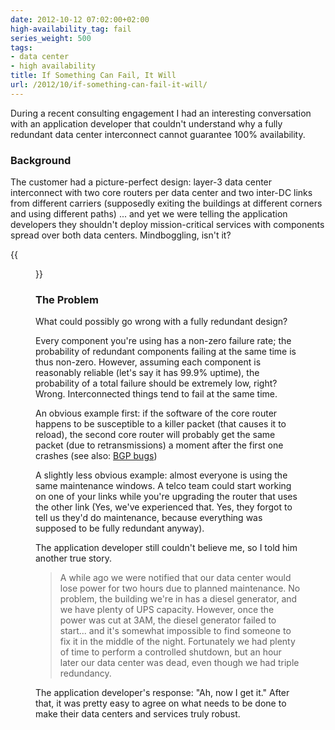 ```yaml
---
date: 2012-10-12 07:02:00+02:00
high-availability_tag: fail
series_weight: 500
tags:
- data center
- high availability
title: If Something Can Fail, It Will
url: /2012/10/if-something-can-fail-it-will/
---
```

During a recent consulting engagement I had an interesting conversation with an application developer that couldn't understand why a fully redundant data center interconnect cannot guarantee 100% availability.
<!--more-->
### Background

The customer had a picture-perfect design: layer-3 data center interconnect with two core routers per data center and two inter-DC links from different carriers (supposedly exiting the buildings at different corners and using different paths) \... and yet we were telling the application developers they shouldn't deploy mission-critical services with components spread over both data centers. Mindboggling, isn't it?

{{<figure src="/2012/10/s400-RedundantDCI.png" caption="Fully redundant data center design">}}

### The Problem

What could possibly go wrong with a fully redundant design?

Every component you\'re using has a non-zero failure rate; the probability of redundant components failing at the same time is thus non-zero. However, assuming each component is reasonably reliable (let's say it has 99.9% uptime), the probability of a total failure should be extremely low, right? Wrong. Interconnected things tend to fail at the same time.

An obvious example first: if the software of the core router happens to be susceptible to a killer packet (that causes it to reload), the second core router will probably get the same packet (due to retransmissions) a moment after the first one crashes (see also: [BGP bugs](/2009/02/root-cause-analysis-oversized-as-paths/))

A slightly less obvious example: almost everyone is using the same maintenance windows. A telco team could start working on one of your links while you're upgrading the router that uses the other link (Yes, we've experienced that. Yes, they forgot to tell us they'd do maintenance, because everything was supposed to be fully redundant anyway).

The application developer still couldn't believe me, so I told him another true story.

> A while ago we were notified that our data center would lose power for two hours due to planned maintenance. No problem, the building we're in has a diesel generator, and we have plenty of UPS capacity. However, once the power was cut at 3AM, the diesel generator failed to start... and it's somewhat impossible to find someone to fix it in the middle of the night. Fortunately we had plenty of time to perform a controlled shutdown, but an hour later our data center was dead, even though we had triple redundancy.

The application developer's response: "Ah, now I get it." After that, it was pretty easy to agree on what needs to be done to make their data centers and services truly robust.
